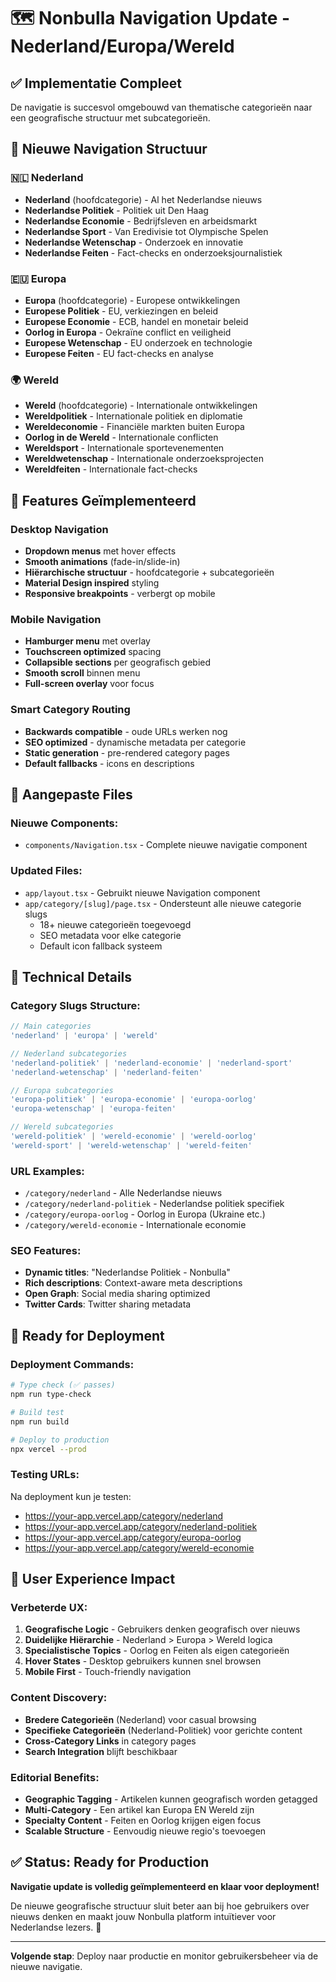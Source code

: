 # 🗺️ Nonbulla Navigation Update - Nederland/Europa/Wereld

## ✅ Implementatie Compleet

De navigatie is succesvol omgebouwd van thematische categorieën naar een geografische structuur met subcategorieën.

## 🎯 Nieuwe Navigation Structuur

### 🇳🇱 **Nederland**
- **Nederland** (hoofdcategorie) - Al het Nederlandse nieuws
- **Nederlandse Politiek** - Politiek uit Den Haag
- **Nederlandse Economie** - Bedrijfsleven en arbeidsmarkt  
- **Nederlandse Sport** - Van Eredivisie tot Olympische Spelen
- **Nederlandse Wetenschap** - Onderzoek en innovatie
- **Nederlandse Feiten** - Fact-checks en onderzoeksjournalistiek

### 🇪🇺 **Europa**  
- **Europa** (hoofdcategorie) - Europese ontwikkelingen
- **Europese Politiek** - EU, verkiezingen en beleid
- **Europese Economie** - ECB, handel en monetair beleid
- **Oorlog in Europa** - Oekraïne conflict en veiligheid
- **Europese Wetenschap** - EU onderzoek en technologie
- **Europese Feiten** - EU fact-checks en analyse

### 🌍 **Wereld**
- **Wereld** (hoofdcategorie) - Internationale ontwikkelingen  
- **Wereldpolitiek** - Internationale politiek en diplomatie
- **Wereldeconomie** - Financiële markten buiten Europa
- **Oorlog in de Wereld** - Internationale conflicten
- **Wereldsport** - Internationale sportevenementen
- **Wereldwetenschap** - Internationale onderzoeksprojecten
- **Wereldfeiten** - Internationale fact-checks

## 🎨 Features Geïmplementeerd

### **Desktop Navigation**
- **Dropdown menus** met hover effects
- **Smooth animations** (fade-in/slide-in)
- **Hiërarchische structuur** - hoofdcategorie + subcategorieën
- **Material Design inspired** styling
- **Responsive breakpoints** - verbergt op mobile

### **Mobile Navigation**
- **Hamburger menu** met overlay
- **Touchscreen optimized** spacing
- **Collapsible sections** per geografisch gebied
- **Smooth scroll** binnen menu
- **Full-screen overlay** voor focus

### **Smart Category Routing**
- **Backwards compatible** - oude URLs werken nog
- **SEO optimized** - dynamische metadata per categorie
- **Static generation** - pre-rendered category pages
- **Default fallbacks** - icons en descriptions

## 📁 Aangepaste Files

### **Nieuwe Components:**
- `components/Navigation.tsx` - Complete nieuwe navigatie component

### **Updated Files:**
- `app/layout.tsx` - Gebruikt nieuwe Navigation component
- `app/category/[slug]/page.tsx` - Ondersteunt alle nieuwe categorie slugs
  - 18+ nieuwe categorieën toegevoegd
  - SEO metadata voor elke categorie
  - Default icon fallback systeem

## 🔧 Technical Details

### **Category Slugs Structure:**
```typescript
// Main categories
'nederland' | 'europa' | 'wereld'

// Nederland subcategories  
'nederland-politiek' | 'nederland-economie' | 'nederland-sport' 
'nederland-wetenschap' | 'nederland-feiten'

// Europa subcategories
'europa-politiek' | 'europa-economie' | 'europa-oorlog'
'europa-wetenschap' | 'europa-feiten'

// Wereld subcategories
'wereld-politiek' | 'wereld-economie' | 'wereld-oorlog'
'wereld-sport' | 'wereld-wetenschap' | 'wereld-feiten'
```

### **URL Examples:**
- `/category/nederland` - Alle Nederlandse nieuws
- `/category/nederland-politiek` - Nederlandse politiek specifiek
- `/category/europa-oorlog` - Oorlog in Europa (Ukraine etc.)
- `/category/wereld-economie` - Internationale economie

### **SEO Features:**
- **Dynamic titles**: "Nederlandse Politiek - Nonbulla"
- **Rich descriptions**: Context-aware meta descriptions  
- **Open Graph**: Social media sharing optimized
- **Twitter Cards**: Twitter sharing metadata

## 🚀 Ready for Deployment

### **Deployment Commands:**
```bash
# Type check (✅ passes)
npm run type-check

# Build test  
npm run build

# Deploy to production
npx vercel --prod
```

### **Testing URLs:**
Na deployment kun je testen:
- https://your-app.vercel.app/category/nederland
- https://your-app.vercel.app/category/nederland-politiek  
- https://your-app.vercel.app/category/europa-oorlog
- https://your-app.vercel.app/category/wereld-economie

## 🎯 User Experience Impact

### **Verbeterde UX:**
1. **Geografische Logic** - Gebruikers denken geografisch over nieuws
2. **Duidelijke Hiërarchie** - Nederland > Europa > Wereld logica
3. **Specialistische Topics** - Oorlog en Feiten als eigen categorieën
4. **Hover States** - Desktop gebruikers kunnen snel browsen
5. **Mobile First** - Touch-friendly navigation

### **Content Discovery:**
- **Bredere Categorieën** (Nederland) voor casual browsing
- **Specifieke Categorieën** (Nederland-Politiek) voor gerichte content
- **Cross-Category Links** in category pages
- **Search Integration** blijft beschikbaar

### **Editorial Benefits:**
- **Geographic Tagging** - Artikelen kunnen geografisch worden getagged
- **Multi-Category** - Een artikel kan Europa EN Wereld zijn
- **Specialty Content** - Feiten en Oorlog krijgen eigen focus
- **Scalable Structure** - Eenvoudig nieuwe regio's toevoegen

## ✅ Status: Ready for Production

**Navigatie update is volledig geïmplementeerd en klaar voor deployment!**

De nieuwe geografische structuur sluit beter aan bij hoe gebruikers over nieuws denken en maakt jouw Nonbulla platform intuïtiever voor Nederlandse lezers. 🎉

---

**Volgende stap**: Deploy naar productie en monitor gebruikersbeheer via de nieuwe navigatie.